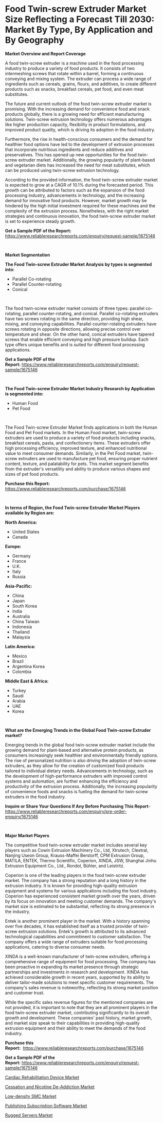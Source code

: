 <p><h1>Food Twin-screw Extruder Market Size Reflecting a Forecast Till 2030: Market By Type, By Application and By Geography</h1></p><p><strong>Market Overview and Report Coverage</strong></p>
<p><p>A food twin-screw extruder is a machine used in the food processing industry to produce a variety of food products. It consists of two intermeshing screws that rotate within a barrel, forming a continuous conveying and mixing system. The extruder can process a wide range of ingredients such as cereals, grains, flours, and additives, to create different products such as snacks, breakfast cereals, pet food, and even meat substitutes.</p><p>The future and current outlook of the food twin-screw extruder market is promising. With the increasing demand for convenience food and snack products globally, there is a growing need for efficient manufacturing solutions. Twin-screw extrusion technology offers numerous advantages like higher production capacity, flexibility in product formulations, and improved product quality, which is driving its adoption in the food industry.</p><p>Furthermore, the rise in health-conscious consumers and the demand for healthier food options have led to the development of extrusion processes that incorporate nutritious ingredients and reduce additives and preservatives. This has opened up new opportunities for the food twin-screw extruder market. Additionally, the growing popularity of plant-based and vegetarian diets has increased the need for meat substitutes, which can be produced using twin-screw extrusion technology.</p><p>According to the provided information, the food twin-screw extruder market is expected to grow at a CAGR of 10.1% during the forecasted period. This growth can be attributed to factors such as the expansion of the food processing industry, advancements in technology, and the increasing demand for innovative food products. However, market growth may be hindered by the high initial investment required for these machines and the complexity of the extrusion process. Nonetheless, with the right market strategies and continuous innovation, the food twin-screw extruder market is set to experience steady growth.</p></p>
<p><strong>Get a Sample PDF of the Report:</strong> <a href="https://www.reliableresearchreports.com/enquiry/request-sample/1675146">https://www.reliableresearchreports.com/enquiry/request-sample/1675146</a></p>
<p>&nbsp;</p>
<p><strong>Market Segmentation</strong></p>
<p><strong>The Food Twin-screw Extruder Market Analysis by types is segmented into:</strong></p>
<p><ul><li>Parallel Co-rotating</li><li>Parallel Counter-rotating</li><li>Conical</li></ul></p>
<p>&nbsp;</p>
<p><p>The food twin-screw extruder market consists of three types: parallel co-rotating, parallel counter-rotating, and conical. Parallel co-rotating extruders have two screws rotating in the same direction, providing high shear, mixing, and conveying capabilities. Parallel counter-rotating extruders have screws rotating in opposite directions, allowing precise control over temperature and shear. On the other hand, conical extruders have tapered screws that enable efficient conveying and high pressure buildup. Each type offers unique benefits and is suited for different food processing applications.</p></p>
<p><strong>Get a Sample PDF of the Report:</strong>&nbsp;<a href="https://www.reliableresearchreports.com/enquiry/request-sample/1675146">https://www.reliableresearchreports.com/enquiry/request-sample/1675146</a></p>
<p>&nbsp;</p>
<p><strong>The Food Twin-screw Extruder Market Industry Research by Application is segmented into:</strong></p>
<p><ul><li>Human Food</li><li>Pet Food</li></ul></p>
<p>&nbsp;</p>
<p><p>The Food Twin-screw Extruder Market finds applications in both the Human Food and Pet Food markets. In the Human Food market, twin-screw extruders are used to produce a variety of food products including snacks, breakfast cereals, pasta, and confectionery items. These extruders offer high processing efficiency, improved texture, and enhanced nutritional value to meet consumer demands. Similarly, in the Pet Food market, twin-screw extruders are used to manufacture pet food, ensuring proper nutrient content, texture, and palatability for pets. This market segment benefits from the extruder's versatility and ability to produce various shapes and sizes of pet food products.</p></p>
<p><strong>Purchase this Report:</strong>&nbsp; <a href="https://www.reliableresearchreports.com/purchase/1675146">https://www.reliableresearchreports.com/purchase/1675146</a></p>
<p>&nbsp;</p>
<p><strong>In terms of Region, the Food Twin-screw Extruder Market Players available by Region are:</strong></p>
<p>
    <p> <strong> North America: </strong>
        <ul>
            <li>United States</li>
            <li>Canada</li>
        </ul>
        </p> 
    <p> <strong> Europe: </strong>
        <ul>
            <li>Germany</li>
            <li>France</li>
            <li>U.K.</li>
            <li>Italy</li>
            <li>Russia</li>
        </ul>
        </p> 
    <p> <strong> Asia-Pacific: </strong>
        <ul>
            <li>China</li>
            <li>Japan</li>
            <li>South Korea</li>
            <li>India</li>
            <li>Australia</li>
            <li>China Taiwan</li>
            <li>Indonesia</li>
            <li>Thailand</li>
            <li>Malaysia</li>
        </ul>
        </p> 
    <p> <strong> Latin America: </strong>
        <ul>
            <li>Mexico</li>
            <li>Brazil</li>
            <li>Argentina Korea</li>
            <li>Colombia</li>
        </ul>
        </p> 
    <p> <strong> Middle East & Africa: </strong>
        <ul>
            <li>Turkey</li>
            <li>Saudi</li>
            <li>Arabia</li>
            <li>UAE</li>
            <li>Korea</li>
        </ul>
    </p>
    </p>
<p>&nbsp;</p>
<p><strong>What are the Emerging Trends in the Global Food Twin-screw Extruder market?</strong></p>
<p><p>Emerging trends in the global food twin-screw extruder market include the growing demand for plant-based and alternative protein products, as consumers increasingly seek healthier and environmentally friendly options. The rise of personalized nutrition is also driving the adoption of twin-screw extruders, as they allow for the creation of customized food products tailored to individual dietary needs. Advancements in technology, such as the development of high-performance extruders with improved control systems and automation, are further enhancing the efficiency and productivity of the extrusion process. Additionally, the increasing popularity of convenience foods and snacks is fueling the demand for twin-screw extruders in the food industry.</p></p>
<p><strong>Inquire or Share Your Questions If Any Before Purchasing This Report</strong>- <a href="https://www.reliableresearchreports.com/enquiry/pre-order-enquiry/1675146">https://www.reliableresearchreports.com/enquiry/pre-order-enquiry/1675146</a></p>
<p>&nbsp;</p>
<p><strong>Major Market Players</strong></p>
<p><p>The competitive food twin-screw extruder market includes several key players such as Cowin Extrusion Machinery Co., Ltd, Xtrutech, Clextral, Nanjing Useon Group, Krauss-Maffei Berstorff, CPM Extrusion Group, MATILA, ENTEK, Thermo Scientific, Coperion, XINDA, JSW, Shanghai Jinhu Extrusion Equipment Co., Ltd., Rondol, Bühler, and Leistritz. </p><p>Coperion is one of the leading players in the food twin-screw extruder market. The company has a strong reputation and a long history in the extrusion industry. It is known for providing high-quality extrusion equipment and systems for various applications including the food industry. Coperion has experienced consistent market growth over the years, driven by its focus on innovation and meeting customer demands. The company's market size is estimated to be substantial, reflecting its strong presence in the industry.</p><p>Entek is another prominent player in the market. With a history spanning over five decades, it has established itself as a trusted provider of twin-screw extrusion solutions. Entek's growth is attributed to its advanced technological capabilities and commitment to customer satisfaction. The company offers a wide range of extruders suitable for food processing applications, catering to diverse consumer needs.</p><p>XINDA is a well-known manufacturer of twin-screw extruders, offering a comprehensive range of equipment for food processing. The company has been proactive in expanding its market presence through strategic partnerships and investments in research and development. XINDA has achieved considerable growth in recent years, supported by its ability to deliver tailor-made solutions to meet specific customer requirements. The company's sales revenue is noteworthy, reflecting its strong market position and customer trust.</p><p>While the specific sales revenue figures for the mentioned companies are not provided, it is important to note that they are all prominent players in the food twin-screw extruder market, contributing significantly to its overall growth and development. These companies' past history, market growth, and market size speak to their capabilities in providing high-quality extrusion equipment and their ability to meet the demands of the food industry.</p></p>
<p><strong>Purchase this Report:</strong>&nbsp;&nbsp;<a href="https://www.reliableresearchreports.com/purchase/1675146">https://www.reliableresearchreports.com/purchase/1675146</a></p>
<p></p>
<p><strong>Get a Sample PDF of the Report:</strong>&nbsp;<a href="https://www.reliableresearchreports.com/enquiry/request-sample/1675146">https://www.reliableresearchreports.com/enquiry/request-sample/1675146</a></p>
<p><p><a href="https://www.linkedin.com/pulse/cardiac-rehabilitation-device-market-share-amp-new-trends/">Cardiac Rehabilitation Device Market</a></p><p><a href="https://medium.com/@emiliomartelli542/cessation-and-nicotine-de-addiction-market-size-reveals-the-best-marketing-channels-in-global-91634e6d63bc">Cessation and Nicotine De-Addiction Market</a></p><p><a href="https://www.linkedin.com/pulse/low-density-smc-market-share-amp-new-trends-analysis-report/">Low-density SMC Market</a></p><p><a href="https://medium.com/@kanew14036/publishing-subscription-software-market-research-report-its-history-and-forecast-2023-to-2030-77f38f2d9b05">Publishing Subscription Software Market</a></p><p><a href="https://www.linkedin.com/pulse/rugged-servers-market-size-2023-2030-global-industrial/">Rugged Servers Market</a></p></p>